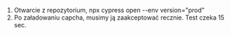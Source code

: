 1. Otwarcie z repozytorium, npx cypress open --env version="prod"
2. Po załadowaniu capcha, musimy ją zaakceptować recznie. Test czeka 15 sec. 
